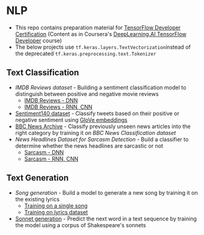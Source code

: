 # NLP

- This repo contains preparation material for [TensorFlow Developer Certification](https://www.tensorflow.org/certificate) (Content as in Coursera's [DeepLearning.AI TensorFlow Developer](https://coursera.org/professional-certificates/tensorflow-in-practice) course)
- The below projects use ```tf.keras.layers.TextVectorization```instead of the deprecated ```tf.keras.preprocessing.text.Tokenizer```

## Text Classification

- *IMDB Reviews dataset* - Building a sentiment classification model to distinguish between positive and negative movie reviews
  - [IMDB Reviews - DNN](https://github.com/resh22an/natural-language-processing/blob/f35b115b30e7366d1284387825f5155b726992f4/text-classification/IMDBReviews_DNN.ipynb)
  - [IMDB Reviews - RNN, CNN](https://github.com/resh22an/natural-language-processing/blob/f35b115b30e7366d1284387825f5155b726992f4/text-classification/IMDBReviews_RNN_CNN.ipynb)
- [Sentiment140 dataset](https://github.com/resh22an/natural-language-processing/blob/a72121a89aebec190151d0c11f56ea98e361f0e3/text-classification/Sentiment140-mini.ipynb) - Classify tweets based on their positive or negative sentiment using [GloVe embeddings](https://nlp.stanford.edu/projects/glove/)
- [BBC News Archive](https://github.com/resh22an/natural-language-processing/blob/c7729b71c5a1185134d5f52f49e18e3b17393357/text-classification/BBCNewsArchive.ipynb) - Classify previously unseen news articles into the right category by training it on *BBC News Classification dataset*
- *News Headlines Dataset for Sarcasm Detection* - Build a classifier to determine whether the news headlines are sarcastic or not
  - [Sarcasm - DNN](https://github.com/resh22an/natural-language-processing/blob/f35b115b30e7366d1284387825f5155b726992f4/text-classification/Sarcasm_DNN.ipynb)
  - [Sarcasm - RNN, CNN](https://github.com/resh22an/natural-language-processing/blob/f35b115b30e7366d1284387825f5155b726992f4/text-classification/Sarcasm_RNN_CNN.ipynb)


## Text Generation

- *Song generation* - Build a model to generate a new song by training it on the existing lyrics
  - [Training on a single song](https://github.com/resh22an/natural-language-processing/blob/dcf37384946a9572053dd219329c2955b21c16e1/text-generation/IrishSong.ipynb) 
  - [Training on lyrics dataset](https://github.com/resh22an/natural-language-processing/blob/dcf37384946a9572053dd219329c2955b21c16e1/text-generation/IrishPoetry.ipynb)
- [Sonnet generation](https://github.com/resh22an/natural-language-processing/blob/dcf37384946a9572053dd219329c2955b21c16e1/text-generation/ShakespeareSonnets.ipynb) - Predict the next word in a text sequence by training the model using a corpus of Shakespeare's sonnets
